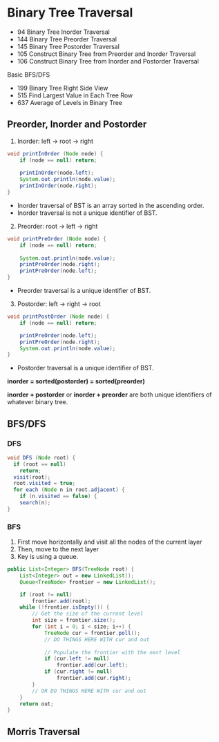 # Binary Tree Traversal
* 94 Binary Tree Inorder Traversal
* 144 Binary Tree Preorder Traversal
* 145 Binary Tree Postorder Traversal
* 105 Construct Binary Tree from Preorder and Inorder Traversal
* 106 Construct Binary Tree from Inorder and Postorder Traversal

Basic BFS/DFS
* 199 Binary Tree Right Side View
* 515 Find Largest Value in Each Tree Row
* 637 Average of Levels in Binary Tree
## Preorder, Inorder and Postorder
1. Inorder: left -> root -> right
```java
void printInOrder (Node node) {
    if (node == null) return;
    
    printInOrder(node.left);
    System.out.println(node.value);
    printInOrder(node.right);
}
```
* Inorder traversal of BST is an array sorted in the ascending order.
* Inorder traversal is not a unique identifier of BST.
2. Preorder: root -> left -> right
```java
void printPreOrder (Node node) {
    if (node == null) return;
    
    System.out.println(node.value);
    printPreOrder(node.right);
    printPreOrder(node.left);
}
```
* Preorder traversal is a unique identifier of BST.

3. Postorder: left -> right -> root
```java
void printPostOrder (Node node) {
    if (node == null) return;

    printPreOrder(node.left);
    printPreOrder(node.right);
    System.out.println(node.value);
}
```
* Postorder traversal is a unique identifier of BST.

**inorder = sorted(postorder) = sorted(preorder)**

**inorder + postorder** or **inorder + preorder** are both unique identifiers of whatever binary tree.

## BFS/DFS
### DFS
```java
void DFS (Node root) {
  if (root == null) 
    return;
  visit(root);
  root.visited = true;
  for each (Node n in root.adjacent) {
    if (n.visited == false) {
    search(n);
}
```
### BFS
1. First move horizontally and visit all the nodes of the current layer
2. Then, move to the next layer
3. Key is using a queue.
```java
public List<Integer> BFS(TreeNode root) {
    List<Integer> out = new LinkedList();
    Queue<TreeNode> frontier = new LinkedList();

    if (root != null)
        frontier.add(root);
    while (!frontier.isEmpty()) {
        // Get the size of the current level
        int size = frontier.size();
        for (int i = 0; i < size; i++) {
            TreeNode cur = frontier.poll();
            // DO THINGS HERE WITH cur and out
            
            // Populate the frontier with the next level
            if (cur.left != null)
                frontier.add(cur.left);
            if (cur.right != null)
                frontier.add(cur.right);
        }
        // OR DO THINGS HERE WITH cur and out
    }
    return out;
}
```

## Morris Traversal
